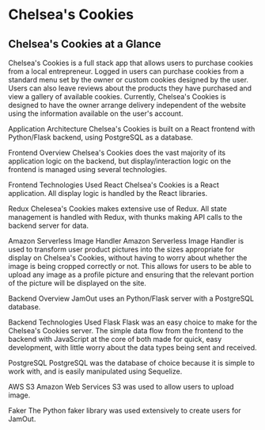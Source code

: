 # Chelsea's Cookies

## Chelsea's Cookies at a Glance

Chelsea's Cookies is a full stack app that allows users to purchase cookies from a local entrepreneur. Logged in users can purchase cookies from a standard menu set by the owner or custom cookies designed by the user. Users can also leave reviews about the products they have purchased and view a gallery of available cookies. Currently, Chelsea's Cookies is designed to have the owner arrange delivery independent of the website using the information available on the user's account.

Application Architecture
Chelsea's Cookies is built on a React frontend with Python/Flask backend, using PostgreSQL as a database.

Frontend Overview
Chelsea's Cookies does the vast majority of its application logic on the backend, but display/interaction logic on the frontend is managed using several technologies.

Frontend Technologies Used
React
Chelsea's Cookies is a React application. All display logic is handled by the React libraries.

Redux
Chelesea's Cookies makes extensive use of Redux. All state management is handled with Redux, with thunks making API calls to the backend server for data.

Amazon Serverless Image Handler
Amazon Serverless Image Handler is used to transform user product pictures into the sizes appropriate for display on Chelsea's Cookies, without having to worry about whether the image is being cropped correctly or not. This allows for users to be able to upload any image as a profile picture and ensuring that the relevant portion of the picture will be displayed on the site.

Backend Overview
JamOut uses an Python/Flask server with a PostgreSQL database.

Backend Technologies Used
Flask
Flask was an easy choice to make for the Chelsea's Cookies server. The simple data flow from the frontend to the backend with JavaScript at the core of both made for quick, easy development, with little worry about the data types being sent and received.

PostgreSQL
PostgreSQL was the database of choice because it is simple to work with, and is easily manipulated using Sequelize.

AWS S3
Amazon Web Services S3 was used to allow users to upload image.

Faker
The Python faker library was used extensively to create users for JamOut.



